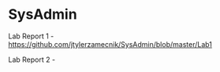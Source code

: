# SysAdmin

Lab Report 1 - https://github.com/jtylerzamecnik/SysAdmin/blob/master/Lab1

Lab Report 2 - 
